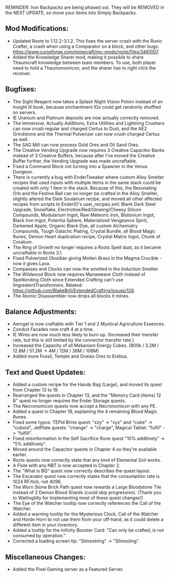 
REMINDER: Iron Backpacks are being phased out. They will be REMOVED in the NEXT UPDATE, so move your items into Simply Backpacks.

## Mod Modifications:

- Updated Roots to 1.12.2-3.1.2. This fixes the server crash with the Runic Crafter, a crash when using a Comparator on a block, and other bugs: https://www.curseforge.com/minecraft/mc-mods/roots/files/3461007.
- Added the Knowledge Sharer mod, making it possible to share Thaumcraft knowledge between team members. To use, both player need to hold a Thaumonomicon, and the sharer has to right click the receiver.

## Bugfixes:

- The Sight Reagent now takes a Splash Night Vision Potion instead of an Insight III book, because enchantment IDs could get randomly shuffled on servers.
- IE Uranium and Platinum deposits are now actually correctly removed.
- The Immersive, Actually Additions, Extra Utiltiies and Lightning Crushers can now crush regular and charged Certus to Dust, and the AE2 Grindstone and the Thermal Pulverizer can now crush charged Certus as well.
- The SAG Mill can now process Gold Ores and Oil Sand Ores.
- The Creative Vending Upgrade now requires 3 Creative Capacitor Banks instead of 3 Creative Buffers, because after I've moved the Creative Buffer further, the Vending Upgrade was made uncraftable.
- Fixed a Command Block not turning into a Spawner in the Venus Dungeon.
- There is currently a bug with EnderTweaker where custom Alloy Smelter recipes that used inputs with multiple items in the same stack could be created with only 1 item in the stack. Because of this, the Resonating Orb and the Festive Ball can no longer be crafted in the Alloy Smelter, slightly altered the Dark Soularium recipe, and moved all other affected recipes from scripts to EnderIO's user_recipes.xml: Blank Dark Steel Upgrade, Snowflake, Electrotine/Red/Glowing/Cheesy Silicon Compounds, Modularium Ingot, Raw Meteoric Iron, Blutonium Ingot, Black Iron Ingot, Potentia Sphere, Materialized Vengeance Spirit, Darkened Apple, Organic Black Dye, all custom Alchemistry Compounds, Tough Galactic Plating, Crystal Bundle, all Blood Magic Runes, Demon Heart duplication recipe, Crystal Matrix Ingot, Chunk of Coralium.
- The Ring of Growth no longer requires a Roots Spell dust, as it became uncraftable in Roots 3.1.
- Fixed Pulverized Obsidian giving Molten Brass in the Magma Crucible - now it gives Lava.
- Compasses and Clocks can now the smelted in the Induction Smelter.
- The Wildwood Block now requires Manaweave Cloth instead of Spellbinding Cloth since Extended Crafting can't use IIngredientTransformers. Related: https://github.com/BlakeBr0/ExtendedCrafting/issues/126.
- The Atomic Disassembler now drops all blocks it mines.

## Balance Adjustments:

- Aerogel is now craftable with Tier 1 and 2 Mystical Agriculture Essences.
- Conduit Facades now craft 4 at a time.
- IE Wires are now much less likely to burn up. (Increased their transfer rate, but this is still limited by the connector transfer rate.)
- Increased the Capacity of all Mekanism Energy Cubes. (800k / 3.2M / 12.8M / 51.2M -> 4M / 12M / 36M / 108M)
- Added more Fossil, Temple and Gneiss Ores to Erebus.

## Text and Quest Updates:

- Added a custom recipe for the Handy Bag (Large), and moved its quest from Chapter 13 to 19.
- Rearranged the quests in Chapter 13, and the "Memory Card (items) 12 B" quest no longer requires the Ender Storage quests.
- The Necronomicon quests now accept a Necronomicon with any PE.
- Added a quest in Chapter 18, explaining the 4 remaining Blood Magic Runes.
- Fixed some typos: TEPid Brine quest: "xzy" -> "xyz" and "cube" -> "cuboid", JetPlate quests: "change" -> "charge", Magical Tablet: "fulfil" -> "fulfill".
- Fixed misinformation in the Self Sacrifice Rune quest "10% additively" -> "5% additively".
- Moved around the Capacitor quests in Chapter 4 so they're available earlier.
- Roots quests now correctly state that any kind of Elemental Soil works.
- A Flute with any NBT is now accepted in Chapter 2.
- The "What is BQ" quest now correctly describes the quest layout.
- The Excavator quest now correctly states that the consumption rate is 1024 RF/tick, not 4096.
- The Worn Stone Brick Path quest now rewards a Large Bloodstone Tile instead of 2 Demon Blood Shards (could skip progression).
  (Thank you to WaitingIdly for implementing most of these quest changes!)
- The Eye of the Watcher tooltip now correctly references the Call of the Watcher.
- Added a warning tooltip for the Mysterious Clock, Call of the Watcher and Horde Horn to not use them from your off-hand, as it could delete a different item in your inventory.
- Added a tooltip for the Infinity Booster Card: "Can only be crafted, is not consumed by operation."
- Corrected a loading screen tip: "Slimestring" -> "Slimesling".

## Miscellaneous Changes:

- Added the Pixel Gaming server as a Featured Server.
